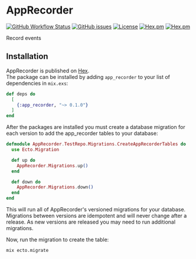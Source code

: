 # AppRecorder

[![GitHub Workflow Status](https://img.shields.io/github/workflow/status/annatel/app_recorder/main?cacheSeconds=3600&style=flat-square)](https://github.com/annatel/app_recorder/actions) [![GitHub issues](https://img.shields.io/github/issues-raw/annatel/app_recorder?style=flat-square&cacheSeconds=3600)](https://github.com/annatel/app_recorder/issues) [![License](https://img.shields.io/badge/license-MIT-brightgreen.svg?cacheSeconds=3600?style=flat-square)](http://opensource.org/licenses/MIT) [![Hex.pm](https://img.shields.io/hexpm/v/app_recorder?style=flat-square)](https://hex.pm/packages/app_recorder) [![Hex.pm](https://img.shields.io/hexpm/dt/app_recorder?style=flat-square)](https://hex.pm/packages/app_recorder)

Record events

## Installation

AppRecorder is published on [Hex](https://hex.pm/packages/app_recorder).  
The package can be installed by adding `app_recorder` to your list of dependencies in `mix.exs`:

```elixir
def deps do
  [
    {:app_recorder, "~> 0.1.0"}
  ]
end
```

After the packages are installed you must create a database migration for each version to add the app_recorder tables to your database:

```elixir
defmodule AppRecorder.TestRepo.Migrations.CreateAppRecorderTables do
  use Ecto.Migration

  def up do
    AppRecorder.Migrations.up()
  end

  def down do
    AppRecorder.Migrations.down()
  end
end

```

This will run all of AppRecorder's versioned migrations for your database. Migrations between versions are idempotent and will never change after a release. As new versions are released you may need to run additional migrations.

Now, run the migration to create the table:

```sh
mix ecto.migrate
```